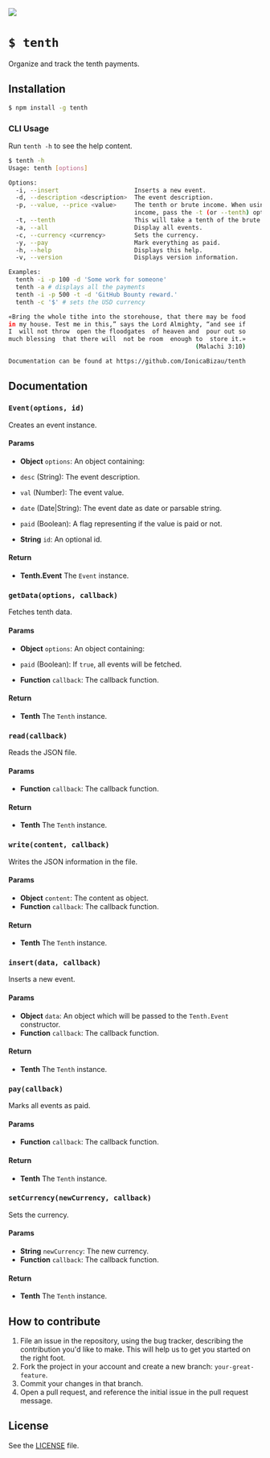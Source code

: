 ![](http://i.imgur.com/i7XfN2P.png)

# `$ tenth`
Organize and track the tenth payments.

## Installation

```sh
$ npm install -g tenth
```

### CLI Usage

Run `tenth -h` to see the help content.

```sh
$ tenth -h
Usage: tenth [options]

Options:
  -i, --insert                     Inserts a new event.
  -d, --description <description>  The event description.
  -p, --value, --price <value>     The tenth or brute income. When using the brute
                                   income, pass the -t (or --tenth) option.
  -t, --tenth                      This will take a tenth of the brute value.
  -a, --all                        Display all events.
  -c, --currency <currency>        Sets the currency.
  -y, --pay                        Mark everything as paid.
  -h, --help                       Displays this help.
  -v, --version                    Displays version information.

Examples:
  tenth -i -p 100 -d 'Some work for someone'
  tenth -a # displays all the payments
  tenth -i -p 500 -t -d 'GitHub Bounty reward.'
  tenth -c '$' # sets the USD currency

«Bring the whole tithe into the storehouse, that there may be food
in my house. Test me in this,” says the Lord Almighty, “and see if
I  will not throw  open the floodgates  of heaven and  pour out so
much blessing  that there will  not be room  enough to  store it.»
                                                    (Malachi 3:10)

Documentation can be found at https://github.com/IonicaBizau/tenth
```

## Documentation

### `Event(options, id)`
Creates an event instance.

#### Params
- **Object** `options`: An object containing:
 - `desc` (String): The event description.
 - `val` (Number): The event value.
 - `date` (Date|String): The event date as date or parsable string.
 - `paid` (Boolean): A flag representing if the value is paid or not.

- **String** `id`: An optional id.

#### Return
- **Tenth.Event** The `Event` instance.

### `getData(options, callback)`
Fetches tenth data.

#### Params
- **Object** `options`: An object containing:
 - `paid` (Boolean): If `true`, all events will be fetched.

- **Function** `callback`: The callback function.

#### Return
- **Tenth** The `Tenth` instance.

### `read(callback)`
Reads the JSON file.

#### Params
- **Function** `callback`: The callback function.

#### Return
- **Tenth** The `Tenth` instance.

### `write(content, callback)`
Writes the JSON information in the file.

#### Params
- **Object** `content`: The content as object.
- **Function** `callback`: The callback function.

#### Return
- **Tenth** The `Tenth` instance.

### `insert(data, callback)`
Inserts a new event.

#### Params
- **Object** `data`: An object which will be passed to the `Tenth.Event` constructor.
- **Function** `callback`: The callback function.

#### Return
- **Tenth** The `Tenth` instance.

### `pay(callback)`
Marks all events as paid.

#### Params
- **Function** `callback`: The callback function.

#### Return
- **Tenth** The `Tenth` instance.

### `setCurrency(newCurrency, callback)`
Sets the currency.

#### Params
- **String** `newCurrency`: The new currency.
- **Function** `callback`: The callback function.

#### Return
- **Tenth** The `Tenth` instance.

## How to contribute
1. File an issue in the repository, using the bug tracker, describing the
   contribution you'd like to make. This will help us to get you started on the
   right foot.
2. Fork the project in your account and create a new branch:
   `your-great-feature`.
3. Commit your changes in that branch.
4. Open a pull request, and reference the initial issue in the pull request
   message.

## License
See the [LICENSE](./LICENSE) file.
